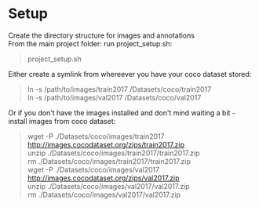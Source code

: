 # Setup

Create the directory structure for images and annotations  
From the main project folder: run project_setup.sh:  

> project_setup.sh  

Either create a symlink from whereever you have your coco dataset stored:  

> ln -s /path/to/images/train2017 /Datasets/coco/train2017  
> ln -s /path/to/images/val2017 /Datasets/coco/val2017   

Or if you don't have the images installed and don't mind waiting a bit - install images from coco dataset:  

> wget -P ./Datasets/coco/images/train2017 http://images.cocodataset.org/zips/train2017.zip   
> unzip ./Datasets/coco/images/train2017/train2017.zip   
> rm ./Datasets/coco/images/train2017/train2017.zip     
> wget -P ./Datasets/coco/images/val2017 http://images.cocodataset.org/zips/val2017.zip    
> unzip ./Datasets/coco/images/val2017/val2017.zip   
> rm ./Datasets/coco/images/val2017/val2017.zip   

